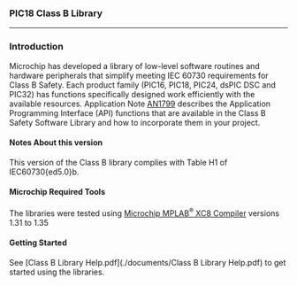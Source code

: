 ### PIC18 Class B Library

---

### Introduction
Microchip has developed a library of low-level software routines and hardware peripherals that simplify meeting IEC 60730 requirements for Class B Safety. Each product family (PIC16, PIC18, PIC24, dsPIC DSC and PIC32) has functions specifically designed work efficiently with the available resources. Application Note [AN1799](http://ww1.microchip.com/downloads/en/AppNotes/00001799A.pdf) describes the Application Programming Interface (API) functions that are available in the Class B Safety Software Library and how to incorporate them in your project.

#### Notes About this version
This version of the Class B library complies with Table H1 of IEC60730{ed5.0}b.

#### Microchip Required Tools
The libraries were tested using [Microchip MPLAB<sup>&reg;</sup> XC8 Compiler](http://www.microchip.com/xc8) versions 1.31 to 1.35

#### Getting Started
See [Class B Library Help.pdf](./documents/Class B Library Help.pdf) to get started using the libraries.
